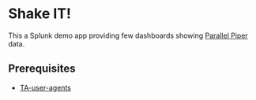 # Shake IT!

This a Splunk demo app providing few dashboards showing [Parallel Piper](https://github.com/splunk/parallel-piper) data.

## Prerequisites

* [TA-user-agents](https://splunkbase.splunk.com/app/1843/)
